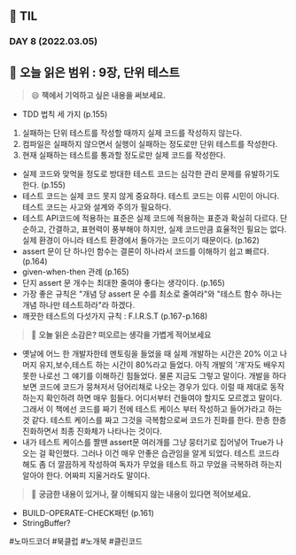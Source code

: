 ## :pencil: TIL  
### DAY 8 (2022.03.05)
:book: 오늘 읽은 범위 : 9장, 단위 테스트
---
> :smile: **책에서 기억하고 싶은 내용을 써보세요.**
 - TDD 법칙 세 가지 (p.155)
 1. 실패하는 단위 테스트를 작성할 때까지 실제 코드를 작성하지 않는다.
 2. 컴파일은 실패하지 않으면서 실행이 실패하는 정도로만 단위 테스트를 작성한다.
 3. 현재 실패하는 테스트를 통과할 정도로만 실제 코드를 작성한다.
 - 실제 코드와 맞먹을 정도로 방대한 테스트 코드는 심각한 관리 문제를 유발하기도 한다. (p.155)
 - 테스트 코드는 실제 코드 못지 않게 중요하다. 테스트 코드는 이류 시민이 아니다. 테스트 코드는 사고와 설계와 주의가 필요하다.
 - 테스트 API코드에 적용하는 표준은 실제 코드에 적용하는 표준과 확실히 다르다. 단순하고, 간결하고, 표현력이 풍부해야 하지만, 실제 코드만큼 효율적인 필요는 없다. 실제 환경이 아니라 테스트 환경에서 돌아가는 코드이기 때문이다. (p.162)
 - assert 문이 단 하나인 함수는 결론이 하나라서 코드를 이해하기 쉽고 빠르다. (p.164)
 - given-when-then 관례 (p.165)
 - 단지 assert 문 개수는 최대한 줄여야 좋다는 생각이다. (p.165)
 - 가장 좋은 규칙은 "개념 당 assert 문 수를 최소로 줄여라"와 "테스트 함수 하나는 개념 하나만 테스트하라"라 하겠다.
 - 깨끗한 테스트의 다섯가지 규칙 : F.I.R.S.T (p.167-p.168) 

> :thinking: **오늘 읽은 소감은? 떠오르는 생각을 가볍게 적어보세요**
 - 옛날에 어느 한 개발자한테 멘토링을 들었을 때 실제 개발하는 시간은 20% 이고 나머지 유지,보수,테스트 하는 시간이 80%라고 들었다. 아직 개발의 '개'자도 배우지 못한 나로선 그 얘기를 이해하긴 힘들었다. 물론 지금도 그렇고 말이다. 개발을 하다보면 코드에 코드가 뭉쳐저서 덩어리채로 나오는 경우가 있다. 이럴 때 제대로 동작하는지 확인하려 하면 매우 힘들다. 어디서부터 건들여야 할지도 모르겠고 말이다. 그래서 이 책에선 코드를 짜기 전에 테스트 케이스 부터 작성하고 들어가라고 하는것 같다. 테스트 케이스를 짜고 그것을 극복함으로써 코드가 진화를 한다. 한층 한층 진화하면서 최종 진화체가 나타나는 것이다. 
 - 내가 테스트 케이스를 짤땐 assert문 여러개를 그냥 뭉터기로 집어넣어 True가 나오는 걸 확인했다. 그러나 이건 매우 안좋은 습관임을 알게 되었다. 테스트 코드라 해도 좀 더 깔끔하게 작성하여 독자가 무었을 테스트 하고 무었을 극복하려 하는지 알아야 한다. 어짜피 지울거라도 말이다.

> :mag_right: **궁금한 내용이 있거나, 잘 이해되지 않는 내용이 있다면 적어보세요.**
 - BUILD-OPERATE-CHECK패턴 (p.161)
 - StringBuffer?

#노마드코더 #북클럽 #노개북 #클린코드
